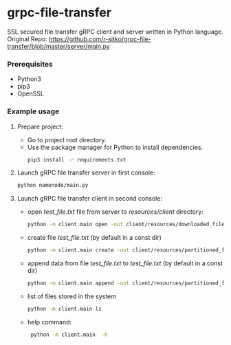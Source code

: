 # grpc-file-transfer

SSL secured file transfer gRPC client and server written in Python language.
Original Repo: https://github.com/r-sitko/grpc-file-transfer/blob/master/server/main.py


### Prerequisites

* Python3
* pip3
* OpenSSL

### Example usage

1. Prepare project:
    - Go to project root directory.
    - Use the package manager for Python to install dependencies.
        ```bash
        pip3 install -r requirements.txt
        ```
1. Launch gRPC file transfer server in first console:
    ```bash
    python namenode/main.py 
    ```
1. Launch gRPC file transfer client in second console:
  
    - open *test_file.txt* file from server to *resources/client* directory:
        ```bash
        python -m client.main open -out client/resources/downloaded_files -f file.txt        
        ```
    - create file *test_file.txt* (by default in a const dir)
        ```bash
        python -m client.main create -out client/resources/partitioned_files -in client/resources/complete_files -f file.txt
        ```
    - append data from file *test_file.txt* to *test_file.txt* (by default in a const dir)
        ```bash
        python -m client.main append -out client/resources/partitioned_files -in client/resources/complete_files -f file.txt -fdfs file.txt
        ```
    - list of files stored in the system
        ```bash
        python -m client.main ls 
        ```
    - help command:
        ```bash
         python -m client.main  -h
        ```

      

